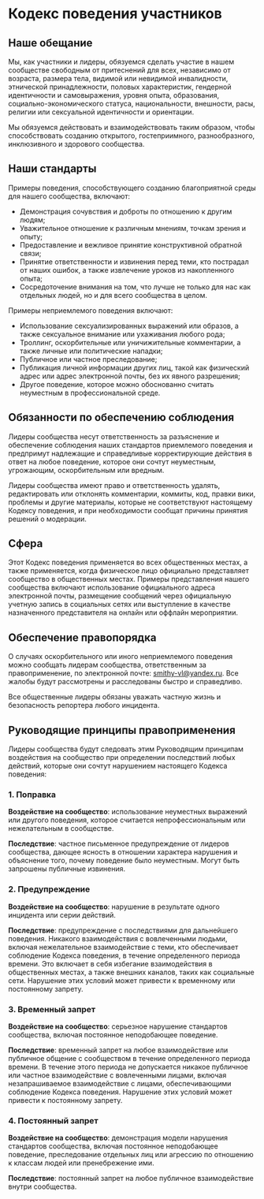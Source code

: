 # Кодекс поведения участников

## Наше обещание

Мы, как участники и лидеры, обязуемся сделать участие в нашем сообществе свободным от притеснений для всех, независимо
от возраста, размера тела, видимой или невидимой инвалидности, этнической принадлежности, половых характеристик,
гендерной идентичности и самовыражения, уровня опыта, образования, социально-экономического статуса, национальности,
внешности, расы, религии или сексуальной идентичности и ориентации.

Мы обязуемся действовать и взаимодействовать таким образом, чтобы способствовать созданию открытого, гостеприимного,
разнообразного, инклюзивного и здорового сообщества.

## Наши стандарты

Примеры поведения, способствующего созданию благоприятной среды для нашего сообщества, включают:

* Демонстрация сочувствия и доброты по отношению к другим людям;
* Уважительное отношение к различным мнениям, точкам зрения и опыту;
* Предоставление и вежливое принятие конструктивной обратной связи;
* Принятие ответственности и извинения перед теми, кто пострадал от наших ошибок, а также извлечение уроков из
  накопленного опыта;
* Сосредоточение внимания на том, что лучше не только для нас как отдельных людей, но и для всего сообщества в целом.

Примеры неприемлемого поведения включают:

* Использование сексуализированных выражений или образов, а также сексуальное внимание или ухаживания любого рода;
* Троллинг, оскорбительные или уничижительные комментарии, а также личные или политические нападки;
* Публичное или частное преследование;
* Публикация личной информации других лиц, такой как физический адрес или адрес электронной почты, без их явного
  разрешения;
* Другое поведение, которое можно обоснованно считать неуместным в профессиональной среде.

## Обязанности по обеспечению соблюдения

Лидеры сообщества несут ответственность за разъяснение и обеспечение соблюдения наших стандартов приемлемого поведения
и предпримут надлежащие и справедливые корректирующие действия в ответ на любое поведение, которое они сочтут
неуместным, угрожающим, оскорбительным или вредным.

Лидеры сообщества имеют право и ответственность удалять, редактировать или отклонять комментарии, коммиты, код,
правки вики, проблемы и другие материалы, которые не соответствуют настоящему Кодексу поведения, и при необходимости
сообщат причины принятия решений о модерации.

## Сфера

Этот Кодекс поведения применяется во всех общественных местах, а также применяется, когда физическое лицо официально
представляет сообщество в общественных местах. Примеры представления нашего сообщества включают использование
официального адреса электронной почты, размещение сообщений через официальную учетную запись в социальных сетях или
выступление в качестве назначенного представителя на онлайн или оффлайн мероприятии.

## Обеспечение правопорядка

О случаях оскорбительного или иного неприемлемого поведения можно сообщать лидерам сообщества, ответственным за
правоприменение, по электронной почте: smithy-vl@yandex.ru. Все жалобы будут рассмотрены и расследованы быстро и
справедливо.

Все общественные лидеры обязаны уважать частную жизнь и безопасность репортера любого инцидента.

## Руководящие принципы правоприменения

Лидеры сообщества будут следовать этим Руководящим принципам воздействия на сообщество при определении последствий любых
действий, которые они сочтут нарушением настоящего Кодекса поведения:

### 1. Поправка

**Воздействие на сообщество**: использование неуместных выражений или другого поведения, которое считается
непрофессиональным или нежелательным в сообществе.

**Последствие**: частное письменное предупреждение от лидеров сообщества, дающее ясность в отношении характера нарушения
и объяснение того, почему поведение было неуместным. Могут быть запрошены публичные извинения.

### 2. Предупреждение

**Воздействие на сообщество**: нарушение в результате одного инцидента или серии действий.

**Последствие**: предупреждение с последствиями для дальнейшего поведения. Никакого взаимодействия с вовлеченными
людьми, включая нежелательное взаимодействие с теми, кто обеспечивает соблюдение Кодекса поведения, в течение
определенного периода времени. Это включает в себя избегание взаимодействия в общественных местах, а также внешних
каналов, таких как социальные сети. Нарушение этих условий может привести к временному или постоянному запрету.

### 3. Временный запрет

**Воздействие на сообщество**: серьезное нарушение стандартов сообщества, включая постоянное неподобающее поведение.

**Последствие**: временный запрет на любое взаимодействие или публичное общение с сообществом в течение определенного
периода времени. В течение этого периода не допускается никакое публичное или частное взаимодействие с вовлеченными
лицами, включая незапрашиваемое взаимодействие с лицами, обеспечивающими соблюдение Кодекса поведения. Нарушение этих
условий может привести к постоянному запрету.

### 4. Постоянный запрет

**Воздействие на сообщество**: демонстрация модели нарушения стандартов сообщества, включая постоянное неподобающее
поведение, преследование отдельных лиц или агрессию по отношению к классам людей или пренебрежение ими.

**Последствие**: постоянный запрет на любое публичное взаимодействие внутри сообщества.